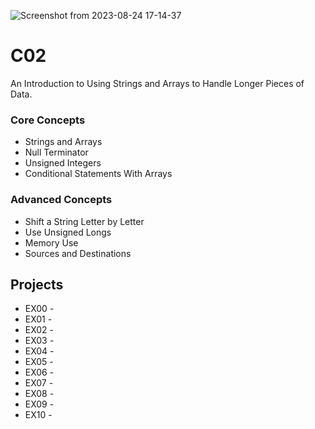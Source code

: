 ![Screenshot from 2023-08-24 17-14-37](https://github.com/hasanocal42/Ecole42-Piscine2023/assets/140838926/54b4f3ad-87e0-4b3f-b738-916356c618dc)

# C02

An Introduction to Using Strings and Arrays to Handle Longer Pieces of Data.

### Core Concepts 
- Strings and Arrays
- Null Terminator
- Unsigned Integers
- Conditional Statements With Arrays

### Advanced Concepts
- Shift a String Letter by Letter
- Use Unsigned Longs
- Memory Use
- Sources and Destinations

## Projects
- EX00 -
- EX01 -
- EX02 -
- EX03 -
- EX04 -
- EX05 -
- EX06 -
- EX07 -
- EX08 -
- EX09 -
- EX10 -
